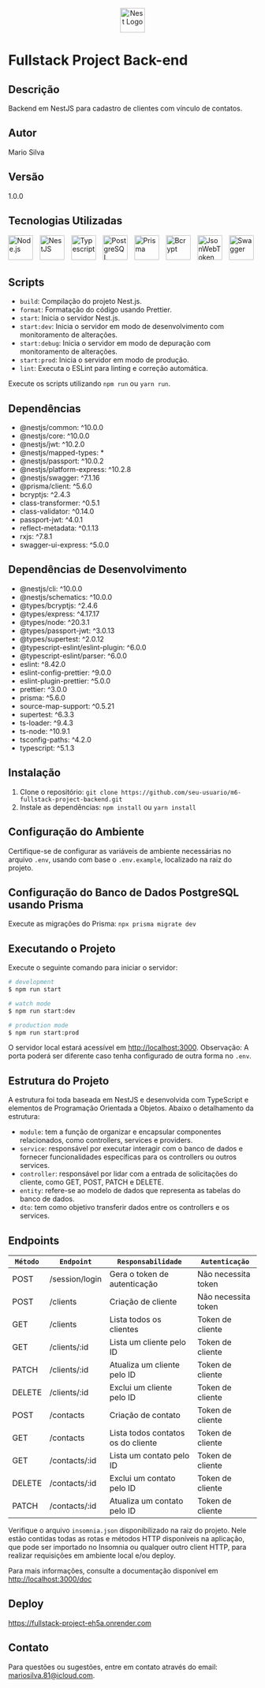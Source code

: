 <p align="center">
  <a href="http://nestjs.com/" target="blank"><img src="https://nestjs.com/img/logo-small.svg" width="50" alt="Nest Logo" /></a>
</p>

# Fullstack Project Back-end

## Descrição

Backend em NestJS para cadastro de clientes com vínculo de contatos.

## Autor

Mario Silva

## Versão

1.0.0

## Tecnologias Utilizadas

<img src="https://nodejs.org/static/images/logos/nodejs-new-pantone-black.svg" height="50" alt="Node.js" style="margin-right: 10px; display: inline-block;">
<img src="https://nestjs.com/img/logo_text.svg" height="50" alt="NestJS" style="margin-right: 10px; display: inline-block;">
<img src="https://cdn-icons-png.flaticon.com/512/919/919832.png" height="50" alt="Typescript" style="margin-right: 10px; display: inline-block;">
<img src="https://www.postgresql.org/media/img/about/press/elephant.png" height="50" alt="PostgreSQL" style="margin-right: 10px; display: inline-block;">
<img src="https://cdn.icon-icons.com/icons2/2148/PNG/512/prisma_icon_132076.png" height="50" alt="Prisma" style="margin-right: 10px; display: inline-block;">
<img src="https://repository-images.githubusercontent.com/90088701/679a8000-614f-11e9-99a0-ef2c02a64695" height="50" alt="Bcrypt" style="margin-right: 10px; display: inline-block;">
<img src="https://jwt.io/img/pic_logo.svg" height="50" alt="JsonWebToken" style="margin-right: 10px; display: inline-block;">
<img src="https://static-00.iconduck.com/assets.00/swagger-icon-512x512-halz44im.png" height="50" alt="Swagger" style="display: inline-block;">

## Scripts

- `build`: Compilação do projeto Nest.js.
- `format`: Formatação do código usando Prettier.
- `start`: Inicia o servidor Nest.js.
- `start:dev`: Inicia o servidor em modo de desenvolvimento com monitoramento de alterações.
- `start:debug`: Inicia o servidor em modo de depuração com monitoramento de alterações.
- `start:prod`: Inicia o servidor em modo de produção.
- `lint`: Executa o ESLint para linting e correção automática.

Execute os scripts utilizando `npm run` ou `yarn run`.

## Dependências

- @nestjs/common: ^10.0.0
- @nestjs/core: ^10.0.0
- @nestjs/jwt: ^10.2.0
- @nestjs/mapped-types: *
- @nestjs/passport: ^10.0.2
- @nestjs/platform-express: ^10.2.8
- @nestjs/swagger: ^7.1.16
- @prisma/client: ^5.6.0
- bcryptjs: ^2.4.3
- class-transformer: ^0.5.1
- class-validator: ^0.14.0
- passport-jwt: ^4.0.1
- reflect-metadata: ^0.1.13
- rxjs: ^7.8.1
- swagger-ui-express: ^5.0.0

## Dependências de Desenvolvimento

- @nestjs/cli: ^10.0.0
- @nestjs/schematics: ^10.0.0
- @types/bcryptjs: ^2.4.6
- @types/express: ^4.17.17
- @types/node: ^20.3.1
- @types/passport-jwt: ^3.0.13
- @types/supertest: ^2.0.12
- @typescript-eslint/eslint-plugin: ^6.0.0
- @typescript-eslint/parser: ^6.0.0
- eslint: ^8.42.0
- eslint-config-prettier: ^9.0.0
- eslint-plugin-prettier: ^5.0.0
- prettier: ^3.0.0
- prisma: ^5.6.0
- source-map-support: ^0.5.21
- supertest: ^6.3.3
- ts-loader: ^9.4.3
- ts-node: ^10.9.1
- tsconfig-paths: ^4.2.0
- typescript: ^5.1.3

## Instalação

1. Clone o repositório: `git clone https://github.com/seu-usuario/m6-fullstack-project-backend.git`
2. Instale as dependências: `npm install` ou `yarn install`

## Configuração do Ambiente

Certifique-se de configurar as variáveis de ambiente necessárias no arquivo `.env`, usando com base o `.env.example`, localizado na raiz do projeto.

## Configuração do Banco de Dados PostgreSQL usando Prisma

Execute as migrações do Prisma: `npx prisma migrate dev`

## Executando o Projeto

Execute o seguinte comando para iniciar o servidor:

```bash
# development
$ npm run start

# watch mode
$ npm run start:dev

# production mode
$ npm run start:prod
```

O servidor local estará acessível em [http://localhost:3000](http://localhost:3000). 
Observação: A porta poderá ser diferente caso tenha configurado de outra forma no `.env`.

## Estrutura do Projeto

A estrutura foi toda baseada em NestJS e desenvolvida com TypeScript e elementos de Programação Orientada a Objetos.
Abaixo o detalhamento da estrutura:

- `module`: tem a função de organizar e encapsular componentes relacionados, como controllers, services e providers.
- `service`: responsável por executar interagir com o banco de dados e fornecer funcionalidades específicas para os controllers ou outros services.
- `controller`: responsável ​​por lidar com a entrada de solicitações do cliente, como GET, POST, PATCH e DELETE.
- `entity`: refere-se ao modelo de dados que representa as tabelas do banco de dados. 
- `dto`: tem como objetivo transferir dados entre os controllers e os services.

## Endpoints

|`Método`| `Endpoint`     | `Responsabilidade`                 | `Autenticação`      |
| ------ | -------------- | ---------------------------------- | ------------------- |
| POST   | /session/login | Gera o token de autenticação       | Não necessita token |
| POST   | /clients       | Criação de cliente                 | Não necessita token |
| GET    | /clients       | Lista todos os clientes            | Token de cliente    |
| GET    | /clients/:id   | Lista um cliente pelo ID           | Token de cliente    |
| PATCH  | /clients/:id   | Atualiza um cliente pelo ID        | Token de cliente    |
| DELETE | /clients/:id   | Exclui um cliente pelo ID          | Token de cliente    |
| POST   | /contacts      | Criação de contato                 | Token de cliente    |
| GET    | /contacts      | Lista todos contatos os do cliente | Token de cliente    |
| GET    | /contacts/:id  | Lista um contato pelo ID           | Token de cliente    |
| DELETE | /contacts/:id  | Exclui um contato pelo ID          | Token de cliente    |
| PATCH  | /contacts/:id  | Atualiza um contato pelo ID        | Token de cliente    |

Verifique o arquivo `insomnia.json` disponibilizado na raiz do projeto. Nele estão contidas todas as rotas e métodos HTTP disponíveis na aplicação, que pode ser importado no Insomnia ou qualquer outro client HTTP, para realizar requisições em ambiente local e/ou deploy.

Para mais informações, consulte a documentação disponível em [http://localhost:3000/doc](http://localhost:3000/doc) 

## Deploy

https://fullstack-project-eh5a.onrender.com

## Contato

Para questões ou sugestões, entre em contato através do email: mariosilva.81@icloud.com.